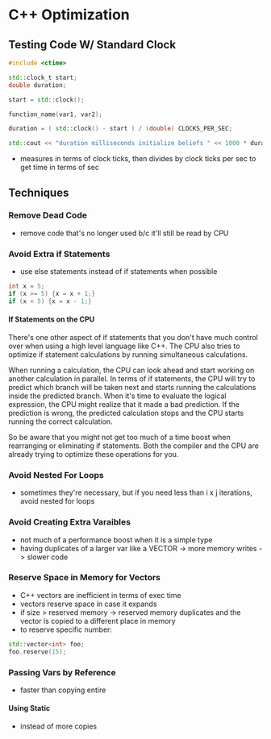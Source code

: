 # C++ Optimization 

## Testing Code W/ Standard Clock 
```C++
#include <ctime>

std::clock_t start;
double duration;

start = std::clock();

function_name(var1, var2);

duration = ( std::clock() - start ) / (double) CLOCKS_PER_SEC;

std::cout << "duration milliseconds initialize beliefs " << 1000 * duration << '\n';
```
- measures in terms of clock ticks, then divides by clock ticks per sec to get time in terms of sec 

## Techniques 
### Remove Dead Code 
- remove code that's no longer used b/c it'll still be read by CPU 
### Avoid Extra if Statements 
- use else statements instead of if statements when possible
```C++
int x = 5;
if (x >= 5) {x = x + 1;}
if (x < 5) {x = x - 1;}
```
#### If Statements on the CPU
There's one other aspect of if statements that you don't have much control over when using a high level language like C++. The CPU also tries to optimize if statement calculations by running simultaneous calculations.

When running a calculation, the CPU can look ahead and start working on another calculation in parallel. In terms of if statements, the CPU will try to predict which branch will be taken next and starts running the calculations inside the predicted branch. When it's time to evaluate the logical expression, the CPU might realize that it made a bad prediction. If the prediction is wrong, the predicted calculation stops and the CPU starts running the correct calculation.

So be aware that you might not get too much of a time boost when rearranging or eliminating if statements. Both the compiler and the CPU are already trying to optimize these operations for you.
### Avoid Nested For Loops 
- sometimes they're necessary, but if you need less than i x j iterations, avoid nested for loops 
### Avoid Creating Extra Varaibles 
- not much of a performance boost when it is a simple type
- having duplicates of a larger var like a VECTOR -> more memory writes -> slower code 
### Reserve Space in Memory for Vectors 
- C++ vectors are inefficient in terms of exec time 
- vectors reserve space in case it expands 
- if size > reserved memory -> reserved memory duplicates and the vector is copied to a different place in memory 
- to reserve specific number: 
``` C++ 
std::vector<int> foo;
foo.reserve(15);
```
### Passing Vars by Reference 
- faster than copying entire 
#### Using Static 
- instead of more copies 
